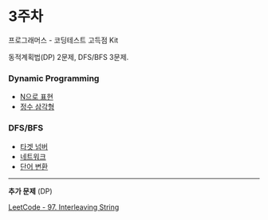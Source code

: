 # 3주차

프로그래머스 - 코딩테스트 고득점 Kit

동적계획법(DP) 2문제, DFS/BFS 3문제.



### Dynamic Programming

- [N으로 표현](https://school.programmers.co.kr/learn/courses/30/lessons/42895)
- [정수 삼각형](https://school.programmers.co.kr/learn/courses/30/lessons/43105)



### DFS/BFS

- [타겟 넘버](https://school.programmers.co.kr/learn/courses/30/lessons/43165)
- [네트워크](https://school.programmers.co.kr/learn/courses/30/lessons/43162)
- [단어 변환](https://school.programmers.co.kr/learn/courses/30/lessons/43163)



---



**추가 문제** (DP)

[LeetCode - 97. Interleaving String](https://leetcode.com/problems/interleaving-string/)

